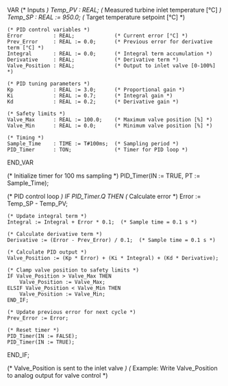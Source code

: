 VAR
    (* Inputs *)
    Temp_PV        : REAL;             (* Measured turbine inlet temperature [°C] *)
    Temp_SP        : REAL := 950.0;    (* Target temperature setpoint [°C] *)

    (* PID control variables *)
    Error          : REAL;             (* Current error [°C] *)
    Prev_Error     : REAL := 0.0;      (* Previous error for derivative term [°C] *)
    Integral       : REAL := 0.0;      (* Integral term accumulation *)
    Derivative     : REAL;             (* Derivative term *)
    Valve_Position : REAL;             (* Output to inlet valve [0-100%] *)

    (* PID tuning parameters *)
    Kp             : REAL := 3.0;      (* Proportional gain *)
    Ki             : REAL := 0.7;      (* Integral gain *)
    Kd             : REAL := 0.2;      (* Derivative gain *)

    (* Safety limits *)
    Valve_Max      : REAL := 100.0;    (* Maximum valve position [%] *)
    Valve_Min      : REAL := 0.0;      (* Minimum valve position [%] *)

    (* Timing *)
    Sample_Time    : TIME := T#100ms;  (* Sampling period *)
    PID_Timer      : TON;              (* Timer for PID loop *)
END_VAR

(* Initialize timer for 100 ms sampling *)
PID_Timer(IN := TRUE, PT := Sample_Time);

(* PID control loop *)
IF PID_Timer.Q THEN
    (* Calculate error *)
    Error := Temp_SP - Temp_PV;

    (* Update integral term *)
    Integral := Integral + Error * 0.1;  (* Sample time = 0.1 s *)

    (* Calculate derivative term *)
    Derivative := (Error - Prev_Error) / 0.1;  (* Sample time = 0.1 s *)

    (* Calculate PID output *)
    Valve_Position := (Kp * Error) + (Ki * Integral) + (Kd * Derivative);

    (* Clamp valve position to safety limits *)
    IF Valve_Position > Valve_Max THEN
        Valve_Position := Valve_Max;
    ELSIF Valve_Position < Valve_Min THEN
        Valve_Position := Valve_Min;
    END_IF;

    (* Update previous error for next cycle *)
    Prev_Error := Error;

    (* Reset timer *)
    PID_Timer(IN := FALSE);
    PID_Timer(IN := TRUE);
END_IF;

(* Valve_Position is sent to the inlet valve *)
(* Example: Write Valve_Position to analog output for valve control *)
